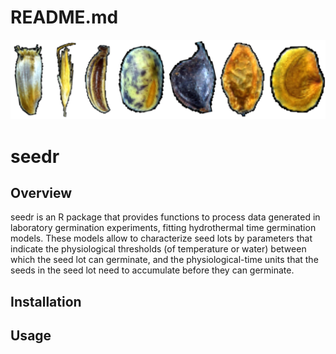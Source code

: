 README.md
================

![](seeds.png)

# seedr

## Overview

seedr is an R package that provides functions to process data generated
in laboratory germination experiments, fitting hydrothermal time
germination models. These models allow to characterize seed lots by
parameters that indicate the physiological thresholds (of temperature or
water) between which the seed lot can germinate, and the
physiological-time units that the seeds in the seed lot need to
accumulate before they can germinate.

## Installation

## Usage
